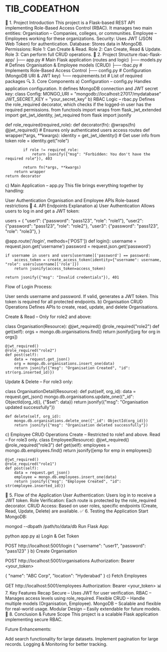 # TIB_CODEATHON
📌 1. Project Introduction
This project is a Flask-based REST API implementing Role-Based Access Control (RBAC).
It manages two main entities:
Organisation – Companies, colleges, or communities.
Employee – Employees working for these organizations.
Security: Uses JWT (JSON Web Token) for authentication.
Database: Stores data in MongoDB.
Permissions:
Role 1: Can Create & Read.
Role 2: Can Create, Read & Update.
Role 3: Can perform full CRUD operations.
📂 2. Project Structure
rbac-flask-app/
├── app.py           # Main Flask application (routes and logic)
├── models.py        # Defines Organisation & Employee models (CRUD)
├── rbac.py          # Implements Role-Based Access Control
├── config.py        # Configuration (MongoDB URI & JWT key)
└── requirements.txt # List of required packages
🔍 3. Core Components
a) Configuration – config.py
Handles application configuration. It defines MongoDB connection and JWT secret key:
class Config:
    MONGO_URI = "mongodb://localhost:27017/mydatabase"
    JWT_SECRET_KEY = "your_secret_key"
b) RBAC Logic – rbac.py
Defines the role_required decorator, which checks if the logged-in user has the required permissions.
from functools import wraps
from flask_jwt_extended import get_jwt_identity, jwt_required
from flask import jsonify

def role_required(required_role):
    def decorator(fn):
        @wraps(fn)
        @jwt_required()  # Ensures only authenticated users access routes
        def wrapper(*args, **kwargs):
            identity = get_jwt_identity()  # Get user info from token
            role = identity.get("role")
            
            if role != required_role:
                return jsonify({"msg": "Forbidden: You don't have the required role"}), 403
            
            return fn(*args, **kwargs)
        return wrapper
    return decorator
c) Main Application – app.py
This file brings everything together by handling:

User Authentication
Organisation and Employee APIs
Role-based restrictions
🔐 4. API Endpoints Explanation
a) User Authentication
Allows users to log in and get a JWT token:

users = {
    "user1": {"password": "pass123", "role": "role1"},
    "user2": {"password": "pass123", "role": "role2"},
    "user3": {"password": "pass123", "role": "role3"},
}

@app.route('/login', methods=['POST'])
def login():
    username = request.json.get('username')
    password = request.json.get('password')

    if username in users and users[username]['password'] == password:
        access_token = create_access_token(identity={"username": username, "role": users[username]['role']})
        return jsonify(access_token=access_token)

    return jsonify({"msg": "Invalid credentials"}), 401
Flow of Login Process:

User sends username and password.
If valid, generates a JWT token.
This token is required for all protected endpoints.
b) Organisation CRUD Operations
Defines APIs to create, read, update, and delete Organisations.

Create & Read – Only for role2 and above:

class Organisation(Resource):
    @jwt_required()
    @role_required("role2")
    def get(self):
        orgs = mongo.db.organisations.find()
        return jsonify([org for org in orgs])

    @jwt_required()
    @role_required("role2")
    def post(self):
        data = request.get_json()
        org = mongo.db.organisations.insert_one(data)
        return jsonify({"msg": "Organisation Created", "id": str(org.inserted_id)})
Update & Delete – For role3 only:

class OrganisationDetail(Resource):
    def put(self, org_id):
        data = request.get_json()
        mongo.db.organisations.update_one({"_id": ObjectId(org_id)}, {"$set": data})
        return jsonify({"msg": "Organisation updated successfully"})
        
    def delete(self, org_id):
        mongo.db.organisations.delete_one({"_id": ObjectId(org_id)})
        return jsonify({"msg": "Organisation deleted successfully"})
c) Employee CRUD Operations
Create – Restricted to role1 and above.
Read – For role3 only.
class Employee(Resource):
    @jwt_required()
    @role_required("role3")
    def get(self):
        employees = mongo.db.employees.find()
        return jsonify([emp for emp in employees])

    @jwt_required()
    @role_required("role1")
    def post(self):
        data = request.get_json()
        employee = mongo.db.employees.insert_one(data)
        return jsonify({"msg": "Employee Created", "id": str(employee.inserted_id)})
🔁 5. Flow of the Application
User Authentication:
Users log in to receive a JWT token.
Role Verification:
Each route is protected by the role_required decorator.
CRUD Access:
Based on user roles, specific endpoints (Create, Read, Update, Delete) are available.
✅ 6. Testing the Application
Start MongoDB:

mongod --dbpath /path/to/data/db
Run Flask App:

python app.py
a) Login & Get Token

POST http://localhost:5001/login
{
  "username": "user1",
  "password": "pass123"
}
b) Create Organisation

POST http://localhost:5001/organisations
Authorization: Bearer <your_token>

{
  "name": "ABC Corp",
  "location": "Hyderabad"
}
c) Fetch Employees

GET http://localhost:5001/employees
Authorization: Bearer <your_token>
📊 7. Key Features Recap
Secure – Uses JWT for user verification.
RBAC – Manages access levels using role_required.
Flexible CRUD – Handle multiple models (Organisation, Employee).
MongoDB – Scalable and flexible for real-world usage.
Modular Design – Easily extendable for future models.
🚀 8. Conclusion & Future Scope
This project is a scalable Flask application implementing secure RBAC.

Future Enhancements:

Add search functionality for large datasets.
Implement pagination for large records.
Logging & Monitoring for better tracking.
